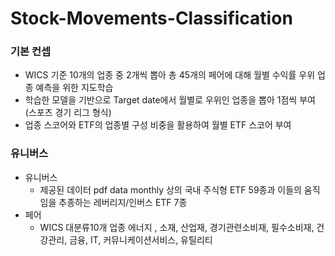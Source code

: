 # Stock-Movements-Classification

### 기본 컨셉
- WICS 기준 10개의 업종 중 2개씩 뽑아 총 45개의 페어에 대해 월별 수익률 우위 업종 예측을 위한 지도학습
- 학습한 모델을 기반으로 Target date에서 월별로 우위인 업종을 뽑아 1점씩 부여 (스포츠 경기 리그 형식)
- 업종 스코어와 ETF의 업종별 구성 비중을 활용하여 월별 ETF 스코어 부여

### 유니버스
- 유니버스
  - 제공된 데이터 pdf data monthly 상의 국내 주식형 ETF 59종과 이들의 움직임을 추종하는 레버리지/인버스 ETF 7종
- 페어
  - WICS 대분류10개 업종
에너지 , 소재, 산업재, 경기관련소비재, 필수소비재, 건강관리, 금융, IT, 커뮤니케이션서비스, 유틸리티
